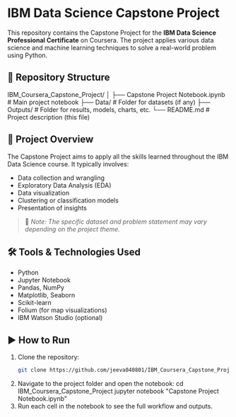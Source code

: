 # IBM Data Science Capstone Project

This repository contains the Capstone Project for the **IBM Data Science Professional Certificate** on Coursera. The project applies various data science and machine learning techniques to solve a real-world problem using Python.

## 📁 Repository Structure

IBM_Coursera_Capstone_Project/
│
├── Capstone Project Notebook.ipynb # Main project notebook
├── Data/ # Folder for datasets (if any)
├── Outputs/ # Folder for results, models, charts, etc.
└── README.md # Project description (this file)

## 📌 Project Overview

The Capstone Project aims to apply all the skills learned throughout the IBM Data Science course. It typically involves:

- Data collection and wrangling  
- Exploratory Data Analysis (EDA)  
- Data visualization  
- Clustering or classification models  
- Presentation of insights  

> 📝 *Note: The specific dataset and problem statement may vary depending on the project theme.*

## 🛠️ Tools & Technologies Used

- Python  
- Jupyter Notebook  
- Pandas, NumPy  
- Matplotlib, Seaborn  
- Scikit-learn  
- Folium (for map visualizations)  
- IBM Watson Studio (optional)  

## ▶️ How to Run

1. Clone the repository:
   ```bash
   git clone https://github.com/jeeva040801/IBM_Coursera_Capstone_Project.git
2. Navigate to the project folder and open the notebook:
   cd IBM_Coursera_Capstone_Project
jupyter notebook "Capstone Project Notebook.ipynb"
3. Run each cell in the notebook to see the full workflow and outputs.
